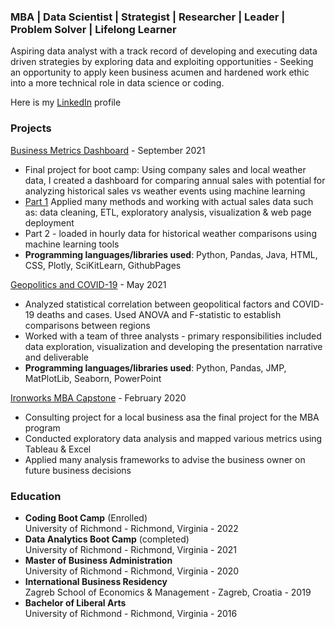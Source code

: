 ### MBA | Data Scientist | Strategist | Researcher | Leader | Problem Solver | Lifelong Learner

Aspiring data analyst with a track record of developing and executing data driven strategies by exploring data and exploiting opportunities - Seeking an opportunity to apply keen business acumen and hardened work ethic into a more technical role in data science or coding.

Here is my [LinkedIn](https://www.linkedin.com/in/eliotcleveland/) profile

### Projects
[Business Metrics Dashboard](https://github.com/eclevela-1234/Final-Project) - September 2021
- Final project for boot camp: Using company sales and local weather data, I created a dashboard for comparing annual sales with potential for analyzing historical sales vs weather events using machine learning 
- [Part 1](https://github.com/eclevela-1234/Project-2) Applied many methods and working with actual sales data such as: data cleaning, ETL, exploratory analysis, visualization & web page deployment
- Part 2 - loaded in hourly data for historical weather comparisons using machine learning tools 
- **Programming languages/libraries used**: Python, Pandas, Java, HTML, CSS, Plotly, SciKitLearn, GithubPages

[Geopolitics and COVID-19](https://github.com/eclevela-1234/Team_GEM_Project) - May 2021
- Analyzed statistical correlation between geopolitical factors and COVID-19 deaths and cases. Used ANOVA and F-statistic to establish comparisons between regions
- Worked with a team of three analysts - primary responsibilities included data exploration, visualization and developing the presentation narrative and deliverable
- **Programming languages/libraries used**: Python, Pandas, JMP, MatPlotLib, Seaborn, PowerPoint

[Ironworks MBA Capstone](https://github.com/eclevela-1234/Ironworks-Capstone) - February  2020
- Consulting project for a local business asa the final project for the MBA program
- Conducted exploratory data analysis and mapped various metrics using Tableau & Excel 
- Applied many analysis frameworks to advise the business owner on future business decisions

### Education
- **Coding Boot Camp** (Enrolled)\
University of Richmond - Richmond, Virginia  -  2022
- **Data Analytics Boot Camp** (completed)\
University of Richmond - Richmond, Virginia  -  2021
- **Master of Business Administration**\
University of Richmond - Richmond, Virginia - 2020
- **International Business Residency**\
Zagreb School of Economics & Management - Zagreb, Croatia  -  2019
- **Bachelor of Liberal Arts**\
University of Richmond - Richmond, Virginia  -  2016







<!--
**eclevela-1234/eclevela-1234** is a ✨ _special_ ✨ repository because its `README.md` (this file) appears on your GitHub profile.

Here are some ideas to get you started:

- 🔭 I’m currently working on ...
- 🌱 I’m currently learning ...
- 👯 I’m looking to collaborate on ...
- 🤔 I’m looking for help with ...
- 💬 Ask me about ...
- 📫 How to reach me: ...
- 😄 Pronouns: ...
- ⚡ Fun fact: ...
-->
